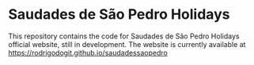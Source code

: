 # Saudades de São Pedro Holidays

This repository contains the code for Saudades de São Pedro Holidays official website, still in development. The website is currently available at https://rodrigodogit.github.io/saudadessaopedro
